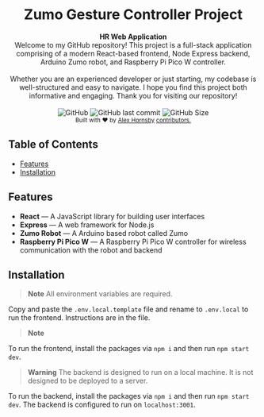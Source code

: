 <h1 align="center">Zumo Gesture Controller Project</h1>

<div align="center">
  <strong>HR Web Application</strong>
</div>
<div align="center">
Welcome to my GitHub repository! This project is a full-stack application comprising of a modern React-based frontend, Node Express backend, Arduino Zumo robot, and Raspberry Pi Pico W controller.
</div>
<br />
<div align="center">
Whether you are an experienced developer or just starting, my codebase is well-structured and easy to navigate. I hope you find this project both informative and engaging. Thank you for visiting our repository!
</div>

<br />

<div align="center">
<img alt="GitHub" src="https://img.shields.io/github/license/SensitiveWebUser/ZumoGestureController">
<img alt="GitHub last commit" src="https://img.shields.io/github/last-commit/SensitiveWebUser/ZumoGestureController">
<img alt="GitHub Size" src="https://img.shields.io/github/repo-size/SensitiveWebUser/ZumoGestureController">
</div>

<div align="center">
<sub>
Built with ❤︎ by
<a href="https://github.com/SensitiveWebUser">Alex Hornsby</a>
<a href="https://github.com/SensitiveWebUser/ZumoGestureController/graphs/contributors">
  contributors.
</a>
</sub>
</div>

## Table of Contents

- [Features](#features)
- [Installation](#installation)

## Features

- **React** — A JavaScript library for building user interfaces
- **Express** — A web framework for Node.js
- **Zumo Robot** — A Arduino based robot called Zumo
- **Raspberry Pi Pico W** — A Raspberry Pi Pico W controller for wireless communication with the robot and backend

## Installation

> **Note**
> All environment variables are required.

Copy and paste the `.env.local.template` file and rename to `.env.local` to run the frontend. Instructions are in the file.

> **Note**

To run the frontend, install the packages via `npm i` and then run `npm start dev`.

> **Warning**
> The backend is designed to run on a local machine. It is not designed to be deployed to a server.

To run the backend, install the packages via `npm i` and then run `npm start dev`. The backend is configured to run on `localhost:3001`.
